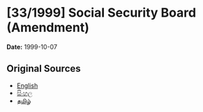 # [33/1999] Social Security Board (Amendment)

**Date:** 1999-10-07

## Original Sources

- [English](https://documents.gov.lk/view/acts/1999/10/33-1999_E.pdf)
- [සිංහල](https://documents.gov.lk/view/acts/1999/10/33-1999_S.pdf)
- [தமிழ்](https://documents.gov.lk/view/acts/1999/10/33-1999_T.pdf)
